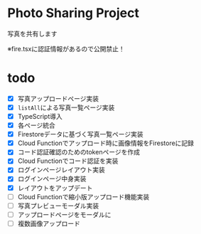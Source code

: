 # Photo Sharing Project

写真を共有します

※fire.tsxに認証情報があるので公開禁止！

# todo


+ [x] 写真アップロードページ実装
+ [x] `listAll`による写真一覧ページ実装
+ [x] TypeScript導入
+ [x] 各ページ統合
+ [x] Firestoreデータに基づく写真一覧ページ実装
+ [x] Cloud Functionでアップロード時に画像情報をFirestoreに記録
+ [x] コード認証確認のためのtokenページを作成
+ [x] Cloud Functionでコード認証を実装
+ [x] ログインページレイアウト実装
+ [x] ログインページ中身実装
+ [x] レイアウトをアップデート
+ [ ] Cloud Functionで縮小版アップロード機能実装
+ [ ] 写真プレビューモーダル実装
+ [ ] アップロードページをモーダルに
+ [ ] 複数画像アップロード
